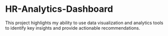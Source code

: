 # HR-Analytics-Dashboard
This project highlights my ability to use data visualization and analytics tools to identify key insights and provide actionable recommendations.
